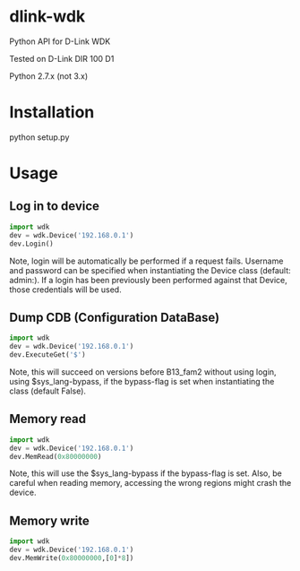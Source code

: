 # dlink-wdk
Python API for D-Link WDK

Tested on D-Link DIR 100 D1

Python 2.7.x (not 3.x)

Installation
============
python setup.py

Usage
=====

Log in to device
----------------
```python
import wdk
dev = wdk.Device('192.168.0.1')
dev.Login()
```
Note, login will be automatically be performed if a request fails. Username and password can be specified when instantiating the Device class (default: admin:<blank>). If a login has been previously been performed against that Device, those credentials will be used. 

Dump CDB (Configuration DataBase)
---------------------------------
```python
import wdk
dev = wdk.Device('192.168.0.1')
dev.ExecuteGet('$')
```
Note, this will succeed on versions before B13_fam2 without using login, using $sys_lang-bypass, if the bypass-flag is set when instantiating the class (default False). 

Memory read
-----------
```python
import wdk
dev = wdk.Device('192.168.0.1')
dev.MemRead(0x80000000)
```
Note, this will use the $sys_lang-bypass if the bypass-flag is set. Also, be careful when reading memory, accessing the wrong regions might crash the device. 

Memory write
------------
```python
import wdk
dev = wdk.Device('192.168.0.1')
dev.MemWrite(0x80000000,[0]*8])
```
